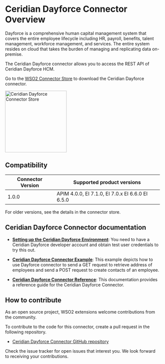 # Ceridian Dayforce Connector Overview

Dayforce is a comprehensive human capital management system that covers the entire employee lifecycle including HR, payroll, benefits, talent management, workforce management, and services. The entire system resides on cloud that takes the burden of managing and replicating data on-premise.

The Ceridian Dayforce connector allows you to  access the REST API of Ceridian Dayforce HCM. 

Go to the <a target="_blank" href="https://store.wso2.com/connector/esb-connector-dayforce">WSO2 Connector Store</a> to download the Ceridian Dayforce connector.

<img src="{{base_path}}/assets/img/integrate/connectors/dayforce-store.png" title="Ceridian Dayforce Connector Store" width="200" alt="Ceridian Dayforce Connector Store"/>

## Compatibility

| Connector Version | Supported product versions |
| ------------- |-------------|
| 1.0.0    | APIM 4.0.0, EI 7.1.0, EI 7.0.x EI 6.6.0 EI 6.5.0 |

For older versions, see the details in the connector store.

## Ceridian Dayforce Connector documentation

* **[Setting up the Ceridian Dayforce Environment]({{base_path}}/reference/connectors/ceridiandayforce-connector/ceridiandayforce-connector-config/)**: You need to have a Ceridian Dayforce developer account and obtain test user credentials to try this out.

* **[Ceridian Dayforce Connector Example]({{base_path}}/reference/connectors/ceridiandayforce-connector/ceridiandayforce-connector-example/)**: This example depicts how to use Dayforce connector to send a GET request to retrieve address of employees and send a POST request to create contacts of an employee. 

* **[Ceridian Dayforce Connector Reference]({{base_path}}/reference/connectors/ceridiandayforce-connector/ceridiandayforce-connector-reference/)**: This documentation provides a reference guide for the Ceridian Dayforce Connector.

## How to contribute

As an open source project, WSO2 extensions welcome contributions from the community. 

To contribute to the code for this connector, create a pull request in the following repository. 

* [Ceridian Dayforce Connector GitHub repository](https://github.com/wso2-extensions/esb-connector-dayforce)

Check the issue tracker for open issues that interest you. We look forward to receiving your contributions.
